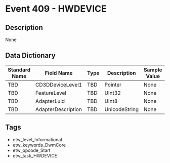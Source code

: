 # Event 409 - HWDEVICE

## Description
None

## Data Dictionary
|Standard Name|Field Name|Type|Description|Sample Value|
|---|---|---|---|---|
|TBD|CD3DDeviceLevel1|TBD|Pointer|None|None|
|TBD|FeatureLevel|TBD|UInt32|None|None|
|TBD|AdapterLuid|TBD|UInt8|None|None|
|TBD|AdapterDescription|TBD|UnicodeString|None|None|

## Tags
* etw_level_Informational
* etw_keywords_DwmCore
* etw_opcode_Start
* etw_task_HWDEVICE